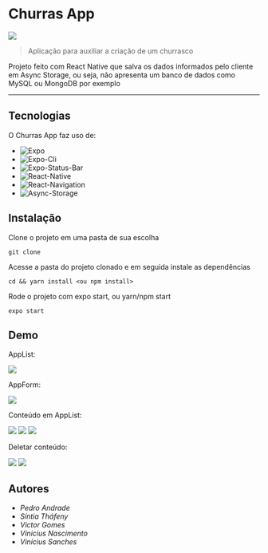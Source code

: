 <p align="center">
<h1>Churras App</h1> 
<img src="https://user-images.githubusercontent.com/82671540/155353481-90ac25b7-c675-4bd4-9dbe-665bf36e9680.png" />
</p>

> Aplicação para auxiliar a criação de um churrasco

Projeto feito com React Native que salva os dados informados pelo cliente em Async Storage, ou seja, não apresenta um banco de dados como MySQL ou MongoDB por exemplo

---

## Tecnologias

O Churras App faz uso de:

* ![Expo][expo]
* ![Expo-Cli][expo-cli]
* ![Expo-Status-Bar][expo-status-bar]
* ![React-Native][react-native]
* ![React-Navigation][react-navigation]
* ![Async-Storage][async-storage]

## Instalação

Clone o projeto em uma pasta de sua escolha
```
git clone
```

Acesse a pasta do projeto clonado e em seguida instale as dependências
```
cd && yarn install <ou npm install>
```

Rode o projeto com expo start, ou yarn/npm start
```
expo start
```

## Demo
<p>
AppList:
</p>
<img src="./assets/pg_inicial.png"/>
<p>
AppForm:
</p>
<img src="./assets/pg_form.png"/>
<p>
Conteúdo em AppList:
</p>
<img src="./assets/churrasco-1.png"/>
<img src="./assets/churrasco-2.png"/>
<img src="./assets/churrasco-3.png"/>
<p>
Deletar conteúdo:
</p>
<img src="./assets/churrasco-delete.png"/>
<img src="./assets/pg_inicial.png"/>

## Autores

* *Pedro Andrade*
* *Síntia Tháfeny*
* *Victor Gomes*
* *Vinicius Nascimento*
* *Vinícius Sanches*


<!-- Imagens e Badges -->
[expo]: https://img.shields.io/badge/Expo-44.0.0-blue?style=for-the-badge
[expo-cli]: https://img.shields.io/badge/Expo_CLI-%5E5.1.2-blue?style=for-the-badge
[expo-status-bar]: https://img.shields.io/badge/Expo_Status_Bar-~1.2.0-blue?style=for-the-badge
[react-native]: https://img.shields.io/badge/React_Native-~0.64.3-blue?style=for-the-badge
[react-navigation]: https://img.shields.io/badge/React_Navigation-~6.x-blue?style=for-the-badge
[async-storage]: https://img.shields.io/badge/Async_Storage-~1.15.0-blue?style=for-the-badge
